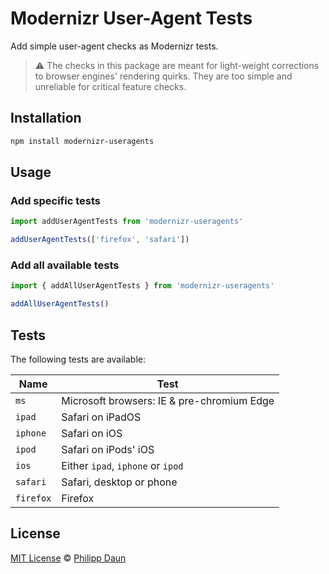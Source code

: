 # Modernizr User-Agent Tests

Add simple user-agent checks as Modernizr tests.

> :warning: The checks in this package are meant for light-weight corrections to browser engines' rendering quirks. They are too simple and unreliable for critical feature checks.

## Installation

```bash
npm install modernizr-useragents
```

## Usage

### Add specific tests

```js
import addUserAgentTests from 'modernizr-useragents'

addUserAgentTests(['firefox', 'safari'])
```

### Add all available tests

```js
import { addAllUserAgentTests } from 'modernizr-useragents'

addAllUserAgentTests()
```

## Tests

The following tests are available:

| Name      | Test                                       |
| --------- | ------------------------------------------ |
| `ms`      | Microsoft browsers: IE & pre-chromium Edge |
| `ipad`    | Safari on iPadOS                           |
| `iphone`  | Safari on iOS                              |
| `ipod`    | Safari on iPods' iOS                       |
| `ios`     | Either `ipad`, `iphone` or `ipod`          |
| `safari`  | Safari, desktop or phone                   |
| `firefox` | Firefox                                    |

## License

[MIT License](https://opensource.org/licenses/MIT) © [Philipp Daun](https://philippdaun.net/)
